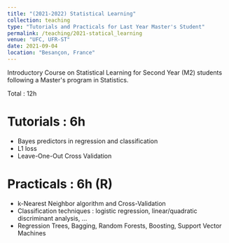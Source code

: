 ```yaml
---
title: "(2021-2022) Statistical Learning"
collection: teaching
type: "Tutorials and Practicals for Last Year Master's Student"
permalink: /teaching/2021-statical_learning
venue: "UFC, UFR-ST"
date: 2021-09-04
location: "Besançon, France"
---
```


Introductory Course on Statistical Learning for Second Year (M2) students following a Master's program in Statistics.

Total : 12h

Tutorials : 6h
======
* Bayes predictors in regression and classification
* L1 loss
* Leave-One-Out Cross Validation

Practicals : 6h (R)
======
* k-Nearest Neighbor algorithm and Cross-Validation
* Classification techniques : logistic regression, linear/quadratic discriminant analysis, ...
* Regression Trees, Bagging, Random Forests, Boosting, Support Vector Machines
